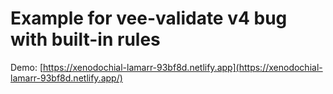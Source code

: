 # Example for vee-validate v4 bug with built-in rules

Demo: [https://xenodochial-lamarr-93bf8d.netlify.app](https://xenodochial-lamarr-93bf8d.netlify.app/)
